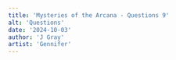 ```yaml
---
title: 'Mysteries of the Arcana - Questions 9'
alt: 'Questions'
date: '2024-10-03'
author: 'J Gray'
artist: 'Gennifer'
---
```

